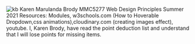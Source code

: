![kb](https://user-images.githubusercontent.com/84482063/125205129-cd064a00-e24e-11eb-99e3-98f8252dfb8c.jpg)
Karen Marulanda Brody
MMC5277 Web Design Principles Summer 2021
Resources: Modules, w3schools.com (How to Hoverable Dropdown,css animations),cloudinary.com (creating images effect), youtube.
I, Karen Brody, have read the point deduction list and understand that I will lose points for missing items.
